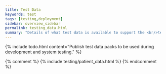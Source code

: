 ```yaml
---
title: Test Data
keywords: test
tags: [testing,deployment]
sidebar: overview_sidebar
permalink: testing_data.html
summary: "Details of what test data is available to support the <br/>technical accreditation and solution assurance process"
---
```


{% include todo.html content="Publish test data packs to be used during development and system testing." %}

{% comment %}
{% include testing/patient_data.html %}
{% endcomment %}